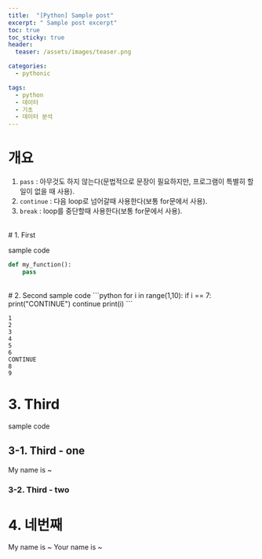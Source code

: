 ```yaml
---
title:  "[Python] Sample post"
excerpt: " Sample post excerpt"
toc: true
toc_sticky: true
header:
  teaser: /assets/images/teaser.png

categories:
  - pythonic

tags:
  - python
  - 데이터
  - 기초
  - 데이터 분석
---
```


# 개요  

1. `pass` : 아무것도 하지 않는다(문법적으로 문장이 필요하지만, 프로그램이 특별히 할 일이 없을 때 사용).  
2. `continue` : 다음 loop로 넘어갈때 사용한다(보통 for문에서 사용).  
3. `break` : loop를 중단할때 사용한다(보통 for문에서 사용).  

  
<br/>
# 1. First  

sample code
```python
def my_function():
    pass
```
  
<br/>
# 2. Second  
sample code
```python
for i in range(1,10):
    if i == 7:
        print("CONTINUE")
        continue
    print(i)    
```

```
1
2
3
4
5
6
CONTINUE
8
9
```
# 3. Third  
sample code

## 3-1. Third - one
My name is ~

### 3-2. Third - two

# 4. 네번째
My name is ~
Your name is ~

